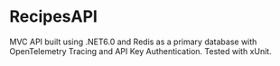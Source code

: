 # RecipesAPI
MVC API built using .NET6.0 and Redis as a primary database with OpenTelemetry Tracing and API Key Authentication. Tested with xUnit.
